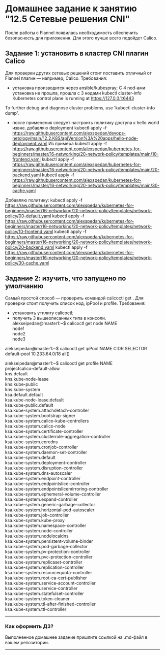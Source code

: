 # Домашнее задание к занятию "12.5 Сетевые решения CNI"
После работы с Flannel появилась необходимость обеспечить безопасность для приложения. Для этого лучше всего подойдет Calico.
## Задание 1: установить в кластер CNI плагин Calico
Для проверки других сетевых решений стоит поставить отличный от Flannel плагин — например, Calico. Требования: 
* установка производится через ansible/kubespray;
C 4 nod-ами установка не прошла, прошла с 3 нодами
kubectl cluster-info
Kubernetes control plane is running at https://127.0.0.1:6443

To further debug and diagnose cluster problems, use 'kubectl cluster-info dump'.
* после применения следует настроить политику доступа к hello world извне.
добавляю deployment 
kubectl apply -f https://raw.githubusercontent.com/alexspedan/devops-netology/main/12.2.K8S/apiVersion%3A%20apps/hello-node-deployment.yaml
Из примера
 kubectl apply -f https://raw.githubusercontent.com/alexspedan/kubernetes-for-beginners/master/16-networking/20-network-policy/templates/main/10-frontend.yaml
 kubectl apply -f https://raw.githubusercontent.com/alexspedan/kubernetes-for-beginners/master/16-networking/20-network-policy/templates/main/20-backend.yaml
 kubectl apply -f https://raw.githubusercontent.com/alexspedan/kubernetes-for-beginners/master/16-networking/20-network-policy/templates/main/30-cache.yaml

Добавляю политику:
 kubectl apply -f https://raw.githubusercontent.com/alexspedan/kubernetes-for-beginners/master/16-networking/20-network-policy/templates/network-policy/00-default.yaml
 kubectl apply -f https://raw.githubusercontent.com/alexspedan/kubernetes-for-beginners/master/16-networking/20-network-policy/templates/network-policy/10-frontend.yaml
 kubectl apply -f https://raw.githubusercontent.com/alexspedan/kubernetes-for-beginners/master/16-networking/20-network-policy/templates/network-policy/20-backend.yaml
 kubectl apply -f https://raw.githubusercontent.com/alexspedan/kubernetes-for-beginners/master/16-networking/20-network-policy/templates/network-policy/30-cache.yaml

## Задание 2: изучить, что запущено по умолчанию
Самый простой способ — проверить командой calicoctl get <type>. Для проверки стоит получить список нод, ipPool и profile.
Требования: 
* установить утилиту calicoctl;
* получить 3 вышеописанных типа в консоли.
alekseipedan@master1:~$ calicoctl get node
NAME    
node1   
node2   
node3   

alekseipedan@master1:~$ calicoctl get ipPool
NAME           CIDR             SELECTOR   
default-pool   10.233.64.0/18   all()      

alekseipedan@master1:~$ calicoctl get profile
NAME                                                 
projectcalico-default-allow                          
kns.default                                          
kns.kube-node-lease                                  
kns.kube-public                                      
kns.kube-system                                      
ksa.default.default                                  
ksa.kube-node-lease.default                          
ksa.kube-public.default                              
ksa.kube-system.attachdetach-controller              
ksa.kube-system.bootstrap-signer                     
ksa.kube-system.calico-kube-controllers              
ksa.kube-system.calico-node                          
ksa.kube-system.certificate-controller               
ksa.kube-system.clusterrole-aggregation-controller   
ksa.kube-system.coredns                              
ksa.kube-system.cronjob-controller                   
ksa.kube-system.daemon-set-controller                
ksa.kube-system.default                              
ksa.kube-system.deployment-controller                
ksa.kube-system.disruption-controller                
ksa.kube-system.dns-autoscaler                       
ksa.kube-system.endpoint-controller                  
ksa.kube-system.endpointslice-controller             
ksa.kube-system.endpointslicemirroring-controller    
ksa.kube-system.ephemeral-volume-controller          
ksa.kube-system.expand-controller                    
ksa.kube-system.generic-garbage-collector            
ksa.kube-system.horizontal-pod-autoscaler            
ksa.kube-system.job-controller                       
ksa.kube-system.kube-proxy                           
ksa.kube-system.namespace-controller                 
ksa.kube-system.node-controller                      
ksa.kube-system.nodelocaldns                         
ksa.kube-system.persistent-volume-binder             
ksa.kube-system.pod-garbage-collector                
ksa.kube-system.pv-protection-controller             
ksa.kube-system.pvc-protection-controller            
ksa.kube-system.replicaset-controller                
ksa.kube-system.replication-controller               
ksa.kube-system.resourcequota-controller             
ksa.kube-system.root-ca-cert-publisher               
ksa.kube-system.service-account-controller           
ksa.kube-system.service-controller                   
ksa.kube-system.statefulset-controller               
ksa.kube-system.token-cleaner                        
ksa.kube-system.ttl-after-finished-controller        
ksa.kube-system.ttl-controller

---

### Как оформить ДЗ?

Выполненное домашнее задание пришлите ссылкой на .md-файл в вашем репозитории.

---